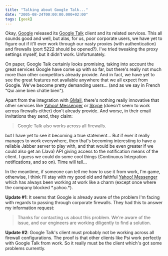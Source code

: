 ```yaml
---
title: "Talking about Google Talk..."
date: "2005-08-24T00:00:00.000+02:00"
tags: [geek]
---
```


Okay, [Google](http://www.google.fr/) released its [Google Talk](http://www.google.com/talk/) client and its related services. This all sounds good and well, but alas, for us, poor corporate users, we have yet to figure out if it'll ever work through our nasty proxies (with authentication) and firewalls (port 5222 should be opened?). I've tried tweaking the proxy settings myself, but it didn't work. Unfortunately.

On paper, Google Talk certainly looks promising, taking into account the great services Google have come up with so far, but there's really not much more than other competitors already provide. And in fact, we have yet to see the great features not available anywhere that we all expect from Google. We've become pretty demanding users... (and as we say in French "Qui aime bien châtie bien").

Apart from the integration with [GMail](http://gmail.google.com/), there's nothing really innovative that other services like [Yahoo! Messenger](http://fr.messenger.yahoo.com/) or [Skype](http://www.skype.com/) (doesn't seem to work across firewalls either) don't already provide. And worse, in their email invitations they send, they claim:

> Google Talk also works across all firewalls.

but I have yet to see it becoming a true statement... But if ever it really manages to work everywhere, then that's becoming interesting to have a reliable Jabber server to play with, and that would be even greater if we could also get an (Java) API giving access to the notification means of the client. I guess we could do some cool things (Continuous Integration notifications, and so on). Time will tell...

In the meantime, if someone can tell me how to use it from work, I'm game, otherwise, I think I'll stay with my good old and faithful [Yahoo! Messenger](http://fr.messenger.yahoo.com/) which has always been working at work like a charm (except once where the company blocked \*.yahoo.\*).

**Update #1**: It seems that Google is already aware of the problem I'm facing with regards to passing through corporate firewalls. They had this to answer my information request:

> Thanks for contacting us about this problem. We're aware of the issue, and our engineers are working diligently to find a solution.

**Update #2**: Google Talk's client must probably not be working across all firewall configurations. The proof is that other clients like Psi work perfectly with Google Talk from work. So it really must be the client which's got some problems currently.